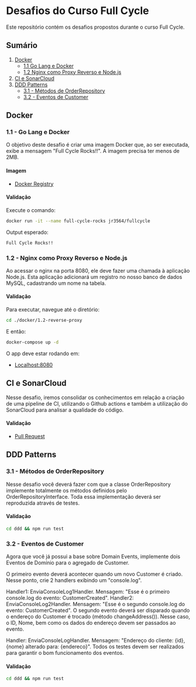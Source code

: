 # Desafios do Curso Full Cycle

Este repositório contém os desafios propostos durante o curso Full Cycle.

## Sumário

1. [Docker](#docker)
   - [1.1 Go Lang e Docker](#11---go-lang-e-docker)
   - [1.2 Nginx como Proxy Reverso e Node.js](#12---nginx-como-proxy-reverso-e-nodejs)
2. [CI e SonarCloud](#ci-e-sonarcloud)
3. [DDD Patterns](#ddd-patterns)
   - [3.1 - Métodos de OrderRepository](#31---métodos-de-orderrepository)
   - [3.2 - Eventos de Customer](#32---eventos-de-customer)

## Docker

### 1.1 - Go Lang e Docker

O objetivo deste desafio é criar uma imagem Docker que, ao ser executada, exibe a mensagem "Full Cycle Rocks!!". A imagem precisa ter menos de 2MB.

#### Imagem

- [Docker Registry](https://hub.docker.com/r/jr3564/fullcycle)

#### Validação

Execute o comando:

```bash
docker run -it --name full-cycle-rocks jr3564/fullcycle
```

Output esperado:

```bash
Full Cycle Rocks!!
```

### 1.2 - Nginx como Proxy Reverso e Node.js

Ao acessar o nginx na porta 8080, ele deve fazer uma chamada à aplicação Node.js. Esta aplicação adicionará um registro no nosso banco de dados MySQL, cadastrando um nome na tabela.

#### Validação

Para executar, navegue até o diretório:

```bash
cd ./docker/1.2-reverse-proxy
```

E então:

```bash
docker-compose up -d
```

O app deve estar rodando em:

- [Localhost:8080](http://localhost:8080/)

## CI e SonarCloud

Nesse desafio, iremos consolidar os conhecimentos em relação a criação de uma pipeline de CI, utilizando o Github actions e também a utilização do SonarCloud para analisar a qualidade do código.

#### Validação

- [Pull Request](https://github.com/RodolfoJr3564/full-cycle-3.0/pull/11)

## DDD Patterns

### 3.1 - Métodos de OrderRepository

Nesse desafio você deverá fazer com que a classe OrderRepository implemente totalmente os métodos definidos pelo OrderRepositoryInterface. Toda essa implementação deverá ser reproduzida através de testes.

#### Validação

```bash
cd ddd && npm run test
```

### 3.2 - Eventos de Customer

Agora que você já possui a base sobre Domain Events, implemente dois Eventos de Domínio para o agregado de Customer.

O primeiro evento deverá acontecer quando um novo Customer é criado. Nesse ponto, crie 2 handlers exibindo um "console.log".

Handler1: EnviaConsoleLog1Handler. Mensagem: "Esse é o primeiro console.log do evento: CustomerCreated".
Handler2: EnviaConsoleLog2Handler. Mensagem: "Esse é o segundo console.log do evento: CustomerCreated".
O segundo evento deverá ser disparado quando o endereço do Customer é trocado (método changeAddress()). Nesse caso, o ID, Nome, bem como os dados do endereço devem ser passados ao evento.

Handler: EnviaConsoleLogHandler. Mensagem: "Endereço do cliente: {id}, {nome} alterado para: {endereco}".
Todos os testes devem ser realizados para garantir o bom funcionamento dos eventos.

#### Validação

```bash
cd ddd && npm run test
```
